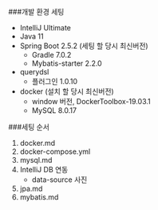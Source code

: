 ###개발 환경 세팅

- IntelliJ Ultimate
- Java 11
- Spring Boot 2.5.2 (세팅 할 당시 최신버전)
    - Gradle 7.0.2
    - Mybatis-starter 2.2.0 
- querydsl
  - 플러그인 1.0.10
- docker (설치 할 당시 최신버전)
  - window 버전, DockerToolbox-19.03.1
  - MySQL 8.0.17
  
###세팅 순서
1. docker.md
2. docker-compose.yml
3. mysql.md
4. IntelliJ DB 연동
   - data-source 사진
5. jpa.md
6. mybatis.md